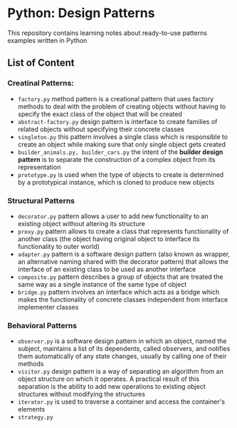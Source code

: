 # Python: Design Patterns

This repository contains learning notes about ready-to-use patterns examples written in Python

## List of Content

### Creatinal Patterns:

* `factory.py` method pattern is a creational pattern that uses factory methods to deal with the problem of creating objects without having to specify the exact class of the object that will be created
* `abstract-factory.py` design pattern is interface to create families of related objects without specifying their concrete classes
* `singleton.py` this pattern involves a single class which is responsible to create an object while making sure that only single object gets created
* `builder_animals.py, builder_cars.py` the intent of the **builder design pattern** is to separate the construction of a complex object from its representation
* `prototype.py` is used when the type of objects to create is determined by a prototypical instance, which is cloned to produce new objects

### Structural Patterns

* `decorator.py` pattern allows a user to add new functionality to an existing object without altering its structure
* `proxy.py` pattern allows to create a class that represents functionality of another class (the object having original object to interface its functionality to outer world)
* `adapter.py` pattern is a software design pattern (also known as wrapper, an alternative naming shared with the decorator pattern) that allows the interface of an existing class to be used as another interface
* `composite.py` pattern describes a group of objects that are treated the same way as a single instance of the same type of object
* `bridge.py` pattern involves an interface which acts as a bridge which makes the functionality of concrete classes independent from interface implementer classes

### Behavioral Patterns
* `observer.py` is a software design pattern in which an object, named the subject, maintains a list of its dependents, called observers, and notifies them automatically of any state changes, usually by calling one of their methods
* `visitor.py` design pattern is a way of separating an algorithm from an object structure on which it operates. A practical result of this separation is the ability to add new operations to existing object structures without modifying the structures
* `iterator.py` is used to traverse a container and access the container's elements
* `strategy.py`